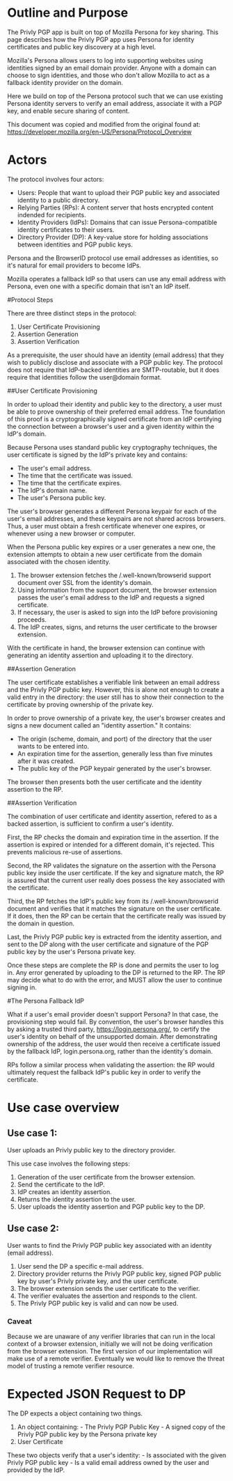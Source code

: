 # Outline and Purpose

The Privly PGP app is built on top of Mozilla Persona for key sharing. This
page describes how the Privly PGP app uses Persona for identity certificates
and public key discovery at a high level.

Mozilla's Persona allows users to log into supporting websites using identities
signed by an email domain provider. Anyone with a domain can choose
to sign identities, and those who don't allow Mozilla to act as a fallback
identity provider on the domain.

Here we build on top of the Persona protocol such that we can use existing
Persona identity servers to verify an email address, associate it with a
PGP key, and enable secure sharing of content.

This document was copied and modified from the original found at:
https://developer.mozilla.org/en-US/Persona/Protocol_Overview

# Actors

The protocol involves four actors:

*  Users: People that want to upload their PGP public key and associated
        identity to a public directory.
*  Relying Parties (RPs): A content server that hosts encrypted content
        indended for recipients.
*  Identity Providers (IdPs): Domains that can issue Persona-compatible 
           identity certificates to their users.
*  Directory Provider (DP): A key-value store for holding associations
           between identities and PGP public keys.

Persona and the BrowserID protocol use email addresses as identities, so it's
natural for email providers to become IdPs.

Mozilla operates a fallback IdP so that users can use any email address with
Persona, even one with a specific domain that isn't an IdP itself.  

#Protocol Steps

There are three distinct steps in the protocol:

1.  User Certificate Provisioning 
2.  Assertion Generation 
3.  Assertion Verification

As a prerequisite, the user should have an identity (email address) that they
wish to publicly disclose and associate with a PGP public key. The
protocol does not require that IdP-backed identities are SMTP-routable,
but it does require that identities follow the user@domain format.  

##User Certificate Provisioning

In order to upload their identity and public key to the directory, a
user must be able to prove ownership of their preferred email address.
The foundation of this proof is a cryptographically signed certificate
from an IdP certifying the connection between a browser's user and a
given identity within the IdP's domain.

Because Persona uses standard public key cryptography techniques, the user
certificate is signed by the IdP's private key and contains:

*  The user's email address.  
*  The time that the certificate was issued.  
*  The time that the certificate expires.  
*  The IdP's domain name.
*  The user's Persona public key.

The user's browser generates a different Persona keypair for each of the user's
email addresses, and these keypairs are not shared across browsers.  Thus, a
user must obtain a fresh certificate whenever one expires, or whenever using a
new browser or computer. 

When the Persona public key expires or a user generates a new one, the
extension attempts to obtain a new user certificate from the domain
associated with the chosen identity.

1.  The browser extension fetches the /.well-known/browserid support document
    over SSL from the identity's domain.
2.  Using information from the support document, the browser extension passes
    the user's email address to the IdP and requests a signed
    certificate.
3.  If necessary, the user is asked to sign into the IdP before provisioning
    proceeds.
4.  The IdP creates, signs, and returns the user certificate to the browser
    extension.

With the certificate in hand, the browser extension can continue with
generating an identity assertion and uploading it to the directory.

##Assertion Generation

The user certificate establishes a verifiable link between an email address and
the Privly PGP public key. However, this is alone not enough to create a valid
entry in the directory: the user still has to show their connection to the
certificate by proving ownership of the private key.

In order to prove ownership of a private key, the user's browser creates and
signs a new document called an "identity assertion." It contains:

*  The origin (scheme, domain, and port) of the directory that the user
   wants to be entered into.
*  An expiration time for the assertion, generally less than five minutes
   after it was created. 
*  The public key of the PGP keypair generated by the user's browser.

The browser then presents both the user certificate and the identity assertion
to the RP.

##Assertion Verification

The combination of user certificate and identity assertion, refered to
as a backed assertion, is sufficient to confirm a user's identity.

First, the RP checks the domain and expiration time in the assertion. If the
assertion is expired or intended for a different domain, it's rejected. This
prevents malicious re-use of assertions.

Second, the RP validates the signature on the assertion with the Persona public
key inside the user certificate. If the key and signature match, the RP is
assured that the current user really does possess the key associated with the
certificate.

Third, the RP fetches the IdP's public key from its /.well-known/browserid
document and verifies that it matches the signature on the user certificate. If
it does, then the RP can be certain that the certificate really was issued by
the domain in question.

Last, the Privly PGP public key is extracted from the identity
assertion, and sent to the DP along with the user certificate and
signature of the PGP public key by the user's Persona private key.

Once these steps are complete the RP is done and permits the user to log
in. Any error generated by uploading to the DP is returned to the RP.
The RP may decide what to do with the error, and MUST allow the user to
continue signing in.

#The Persona Fallback IdP

What if a user's email provider doesn't support Persona? In that case, the
provisioning step would fail. By convention, the user's browser handles this by
asking a trusted third party, https://login.persona.org/, to certify the user's
identity on behalf of the unsupported domain. After demonstrating ownership of
the address, the user would then receive a certificate issued by the fallback
IdP, login.persona.org, rather than the identity's domain.

RPs follow a similar process when validating the assertion: the RP would
ultimately request the fallback IdP's public key in order to verify the
certificate.


# Use case overview
## Use case 1: 
User uploads an Privly public key to the directory provider. 

This use case involves the following steps:

1.    Generation of the user certificate from the browser extension.
1.    Send the certificate to the IdP.
1.    IdP creates an identity assertion.
1.    Returns the identity assertion to the user.
1.    User uploads the identity assertion and PGP public key to the DP.

## Use case 2: 
User wants to find the Privly PGP public key associated with an identity
(email address).

1.    User send the DP a specific e-mail address.
1.    Directory provider returns the Privly PGP public key, signed PGP
      public key by user's Privly private key, and the user certificate.
1.    The browser extension sends the user certificate to the verifier.
1.    The verifier evaluates the assertion and responds to the client.
1.    The Privly PGP public key is valid and can now be used.

### Caveat
Because we are unaware of any verifier libraries that can run in the
local context of a browser extension, initially we will not be doing
verification from the browser extension. The first version of our
implementation will make use of a remote verifier.  Eventually we would
like to remove the threat model of trusting a remote verifier resource.


# Expected JSON Request to DP

The DP expects a object containing two things.
  1) An object containing:
    - The Privly PGP Public Key
    - A signed copy of the Privly PGP public key by the Persona private key
  2) User Certificate

These two objects verify that a user's identity:
    - Is associated with the given Privly PGP public key
    - Is a valid email address owned by the user and provided by the
      IdP.

